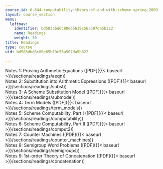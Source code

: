 ```yaml
---
course_id: 6-844-computability-theory-of-and-with-scheme-spring-2003
layout: course_section
menu:
  leftnav:
    identifier: bd583dbd6c80e65b19c56a507da5b322
    name: Readings
    weight: 30
title: Readings
type: course
uid: bd583dbd6c80e65b19c56a507da5b322

---
```


Notes 1: Proving Arithmetic Equations ([PDF]({{< baseurl >}}/sections/readings/aeqn))  
Notes 2: Substitution into Arithmetic Expressions ([PDF]({{< baseurl >}}/sections/readings/subst))  
Notes 3: A Scheme Substitution Model ([PDF]({{< baseurl >}}/sections/readings/submodel))  
Notes 4: Term Models ([PDF]({{< baseurl >}}/sections/readings/term_models))  
Notes 5: Scheme Computability, Part I ([PDF]({{< baseurl >}}/sections/readings/computability))  
Notes 6: Scheme Computability, Part II ([PDF]({{< baseurl >}}/sections/readings/comput2))  
Notes 7: Counter Machines ([PDF]({{< baseurl >}}/sections/readings/counter_machines))  
Notes 8: Semigroup Word Problems ([PDF]({{< baseurl >}}/sections/readings/semigroups))  
Notes 9: 1st-order Theory of Concatenation ([PDF]({{< baseurl >}}/sections/readings/concatenation))